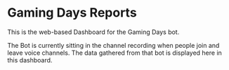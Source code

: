 # Gaming Days Reports

This is the web-based Dashboard for the Gaming Days bot.

The Bot is currently sitting in the channel recording when people join and leave voice channels. The data gathered from that bot is displayed here in this dashboard.
